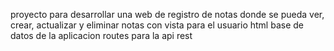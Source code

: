 proyecto para desarrollar una web de registro de notas
donde se pueda ver, crear, actualizar y eliminar notas 
con vista para el usuario html
base de datos de la aplicacion
routes para la api rest